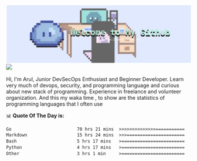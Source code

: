 ![banner](.github/banner-profile.png)
<img src="https://user-images.githubusercontent.com/73097560/115834477-dbab4500-a447-11eb-908a-139a6edaec5c.gif"></p>

Hi, I'm Arul, Junior DevSecOps Enthusiast and Beginner Developer. Learn very much of devops, security, and programming language and curious about new stack of programming. Experience in freelance and volunteer organization. And this my waka time , to show are the statistics of programming languages that I often use

📊 **Quote Of The Day is:**
<!--START_SECTION:waka-->

```txt
Go                         70 hrs 21 mins  >>>>>>>>>>>>>>===========   57.46 %
Markdown                   15 hrs 24 mins  >>>======================   12.59 %
Bash                       5 hrs 17 mins   >========================   04.32 %
Python                     4 hrs 17 mins   >========================   03.50 %
Other                      3 hrs 1 min     >========================   02.47 %
```

<!--END_SECTION:waka-->
